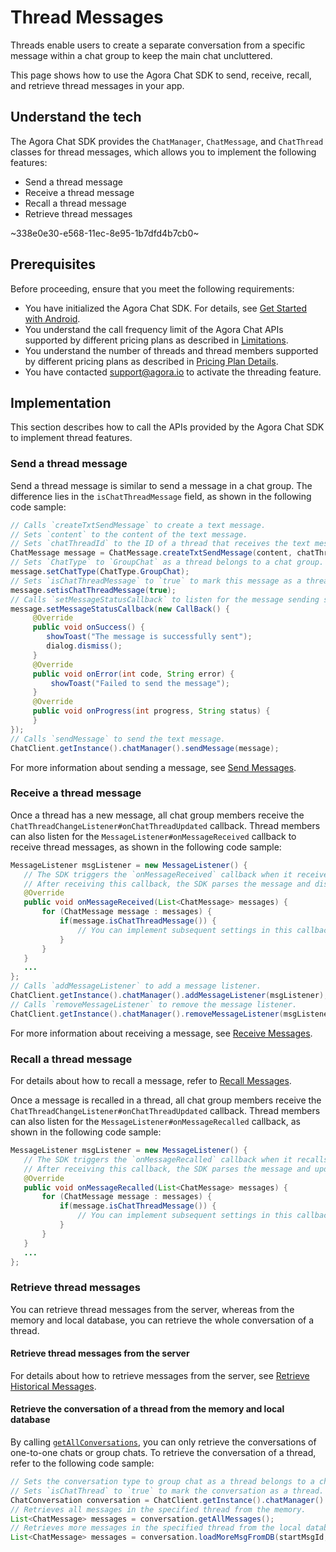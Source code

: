 # Thread Messages

Threads enable users to create a separate conversation from a specific message within a chat group to keep the main chat uncluttered.

This page shows how to use the Agora Chat SDK to send, receive, recall, and retrieve thread messages in your app.

## Understand the tech

The Agora Chat SDK provides the `ChatManager`, `ChatMessage`, and `ChatThread` classes for thread messages, which allows you to implement the following features:

- Send a thread message
- Receive a thread message
- Recall a thread message
- Retrieve thread messages

~338e0e30-e568-11ec-8e95-1b7dfd4b7cb0~


## Prerequisites

Before proceeding, ensure that you meet the following requirements:

- You have initialized the Agora Chat SDK. For details, see [Get Started with Android](./agora_chat_get_started_android?platform=Android).
- You understand the call frequency limit of the Agora Chat APIs supported by different pricing plans as described in [Limitations](./agora_chat_limitation?platform=Android).
- You understand the number of threads and thread members supported by different pricing plans as described in [Pricing Plan Details](./agora_chat_plan?platform=Android).
- You have contacted support@agora.io to activate the threading feature.


## Implementation

This section describes how to call the APIs provided by the Agora Chat SDK to implement thread features.

### Send a thread message

Send a thread message is similar to send a message in a chat group. The difference lies in the `isChatThreadMessage` field, as shown in the following code sample:

```java
// Calls `createTxtSendMessage` to create a text message. 
// Sets `content` to the content of the text message.
// Sets `chatThreadId` to the ID of a thread that receives the text message.
ChatMessage message = ChatMessage.createTxtSendMessage(content, chatThreadId); 
// Sets `ChatType` to `GroupChat` as a thread belongs to a chat group.
message.setChatType(ChatType.GroupChat); 
// Sets `isChatThreadMessage` to `true` to mark this message as a thread message.
message.setisChatThreadMessage(true);
// Calls `setMessageStatusCallback` to listen for the message sending status. You can implement subsequent settings in this callback, for example, displaying a pop-up if the message sending fails.
message.setMessageStatusCallback(new CallBack() {
     @Override
     public void onSuccess() {
        showToast("The message is successfully sent");
        dialog.dismiss();
     }
     @Override
     public void onError(int code, String error) {
         showToast("Failed to send the message");
     }
     @Override
     public void onProgress(int progress, String status) {
     }
});
// Calls `sendMessage` to send the text message.
ChatClient.getInstance().chatManager().sendMessage(message);
```

For more information about sending a message, see [Send Messages](./agora_chat_message_android?platform=Android#send-and-receive-messages).


### Receive a thread message

Once a thread has a new message, all chat group members receive the `ChatThreadChangeListener#onChatThreadUpdated` callback. Thread members can also listen for the `MessageListener#onMessageReceived` callback to receive thread messages, as shown in the following code sample:

```java
MessageListener msgListener = new MessageListener() {
   // The SDK triggers the `onMessageReceived` callback when it receives a message.
   // After receiving this callback, the SDK parses the message and displays it.
   @Override
   public void onMessageReceived(List<ChatMessage> messages) {
       for (ChatMessage message : messages) {
           if(message.isChatThreadMessage()) {
               // You can implement subsequent settings in this callback.
           }
       }
   }
   ...
};
// Calls `addMessageListener` to add a message listener.
ChatClient.getInstance().chatManager().addMessageListener(msgListener);
// Calls `removeMessageListener` to remove the message listener.
ChatClient.getInstance().chatManager().removeMessageListener(msgListener);
```

For more information about receiving a message, see [Receive Messages](./agora_chat_message_android?platform=Android#send-and-receive-messages).


### Recall a thread message

For details about how to recall a message, refer to [Recall Messages](./agora_chat_message_android?platform=Android#recall-messages).

Once a message is recalled in a thread, all chat group members receive the `ChatThreadChangeListener#onChatThreadUpdated` callback. Thread members can also listen for the `MessageListener#onMessageRecalled` callback, as shown in the following code sample:

```java
MessageListener msgListener = new MessageListener() {
   // The SDK triggers the `onMessageRecalled` callback when it recalls a message.
   // After receiving this callback, the SDK parses the message and updates its display.
   @Override
   public void onMessageRecalled(List<ChatMessage> messages) {
       for (ChatMessage message : messages) {
           if(message.isChatThreadMessage()) {
               // You can implement subsequent settings in this callback.
           }
       }
   }
   ...
};
```

### Retrieve thread messages

You can retrieve thread messages from the server, whereas from the memory and local database, you can retrieve the whole conversation of a thread.

#### Retrieve thread messages from the server

For details about how to retrieve messages from the server, see [Retrieve Historical Messages](./agora_chat_message_android?platform=Android#retrieve-historical-messages-from-the-server).

#### Retrieve the conversation of a thread from the memory and local database

By calling [`getAllConversations`](./agora_chat_message_android#retrieve-local-conversations), you can only retrieve the conversations of one-to-one chats or group chats. To retrieve the conversation of a thread, refer to the following code sample:

```java
// Sets the conversation type to group chat as a thread belongs to a chat group.
// Sets `isChatThread` to `true` to mark the conversation as a thread.
ChatConversation conversation = ChatClient.getInstance().chatManager().getConversation(chatThreadId, ChatConversationType.GroupChat, createIfNotExists, isChatThread);
// Retrieves all messages in the specified thread from the memory.
List<ChatMessage> messages = conversation.getAllMessages();
// Retrieves more messages in the specified thread from the local database. The SDK automatically loads and stores the retrieved messages to the memory.
List<ChatMessage> messages = conversation.loadMoreMsgFromDB(startMsgId, pagesize, searchDirection);
```